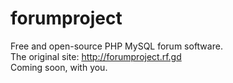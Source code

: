 # forumproject
  Free and open-source PHP MySQL forum software.<br>
  The original site: http://forumproject.rf.gd <br>Coming soon, with you.
